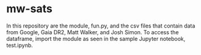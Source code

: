 # mw-sats

In this repository are the module, fun.py, and the csv files that contain data from Google, Gaia DR2, Matt Walker, and Josh Simon. To access the dataframe, import the module as seen in the sample Jupyter notebook, test.ipynb.
